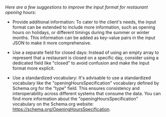 *Here are a few suggestions to improve the input format for restaurant opening hours:*

- Provide additional information: To cater to the client's needs, the input format can be extended to include more information, such as opening hours on holidays, or different timings during the summer or winter months. This information can be added as key-value pairs in the input JSON to make it more comprehensive.

- Use a separate field for closed days: Instead of using an empty array to represent that a restaurant is closed on a specific day, consider using a dedicated field like "closed" to avoid confusion and make the input format more explicit.

- Use a standardized vocabulary: It's advisable to use a standardized vocabulary like the "openingHoursSpecification" vocabulary defined by Schema.org for the "type" field. This ensures consistency and interoperability across different systems that consume the data. You can find more information about the "openingHoursSpecification" vocabulary on the Schema.org website: https://schema.org/OpeningHoursSpecification.